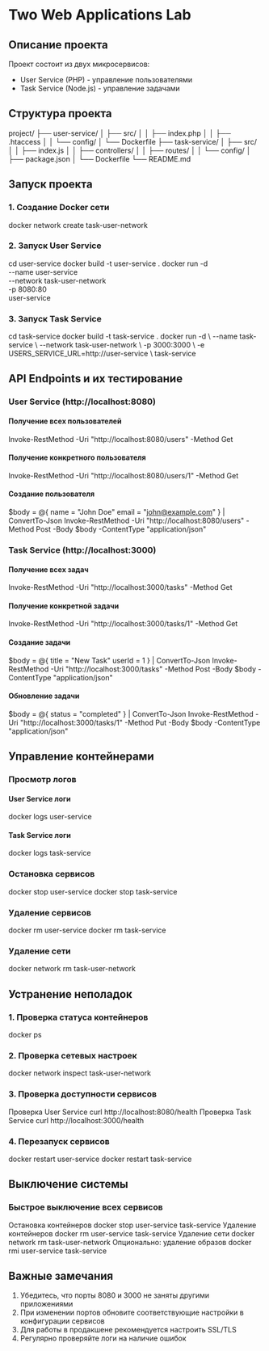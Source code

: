 # Two Web Applications Lab

## Описание проекта
Проект состоит из двух микросервисов:
- User Service (PHP) - управление пользователями
- Task Service (Node.js) - управление задачами

## Структура проекта
project/
├── user-service/
│ ├── src/
│ │ ├── index.php
│ │ ├── .htaccess
│ │ └── config/
│ └── Dockerfile
├── task-service/
│ ├── src/
│ │ ├── index.js
│ │ ├── controllers/
│ │ ├── routes/
│ │ └── config/
│ ├── package.json
│ └── Dockerfile
└── README.md

## Запуск проекта

### 1. Создание Docker сети

docker network create task-user-network


### 2. Запуск User Service
cd user-service
docker build -t user-service .
docker run -d \
--name user-service \
--network task-user-network \
-p 8080:80 \
user-service

### 3. Запуск Task Service

cd task-service
docker build -t task-service .
docker run -d \ --name task-service \ --network task-user-network \ -p 3000:3000 \ -e USERS_SERVICE_URL=http://user-service \ task-service


## API Endpoints и их тестирование

### User Service (http://localhost:8080)

#### Получение всех пользователей

Invoke-RestMethod -Uri "http://localhost:8080/users" -Method Get


#### Получение конкретного пользователя

Invoke-RestMethod -Uri "http://localhost:8080/users/1" -Method Get


#### Создание пользователя

$body = @{
name = "John Doe"
email = "john@example.com"
} | ConvertTo-Json
Invoke-RestMethod -Uri "http://localhost:8080/users" -Method Post -Body $body -ContentType "application/json"


### Task Service (http://localhost:3000)

#### Получение всех задач

Invoke-RestMethod -Uri "http://localhost:3000/tasks" -Method Get


#### Получение конкретной задачи

Invoke-RestMethod -Uri "http://localhost:3000/tasks/1" -Method Get


#### Создание задачи

$body = @{
title = "New Task"
userId = 1
} | ConvertTo-Json
Invoke-RestMethod -Uri "http://localhost:3000/tasks" -Method Post -Body $body -ContentType "application/json"


#### Обновление задачи

$body = @{
status = "completed"
} | ConvertTo-Json
Invoke-RestMethod -Uri "http://localhost:3000/tasks/1" -Method Put -Body $body -ContentType "application/json"


## Управление контейнерами

### Просмотр логов

#### User Service логи
docker logs user-service

#### Task Service логи
docker logs task-service

### Остановка сервисов
docker stop user-service
docker stop task-service

### Удаление сервисов
docker rm user-service
docker rm task-service


### Удаление сети

docker network rm task-user-network


## Устранение неполадок

### 1. Проверка статуса контейнеров
docker ps


### 2. Проверка сетевых настроек
docker network inspect task-user-network


### 3. Проверка доступности сервисов
Проверка User Service
curl http://localhost:8080/health
Проверка Task Service
curl http://localhost:3000/health


### 4. Перезапуск сервисов
docker restart user-service
docker restart task-service

## Выключение системы

### Быстрое выключение всех сервисов
Остановка контейнеров
docker stop user-service task-service
Удаление контейнеров
docker rm user-service task-service
Удаление сети
docker network rm task-user-network
Опционально: удаление образов
docker rmi user-service task-service

## Важные замечания

1. Убедитесь, что порты 8080 и 3000 не заняты другими приложениями
2. При изменении портов обновите соответствующие настройки в конфигурации сервисов
3. Для работы в продакшене рекомендуется настроить SSL/TLS
4. Регулярно проверяйте логи на наличие ошибок

